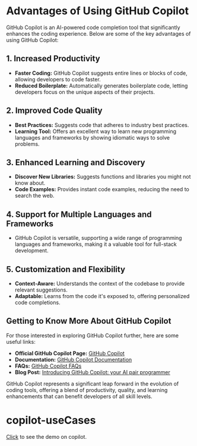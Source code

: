 # Advantages of Using GitHub Copilot

GitHub Copilot is an AI-powered code completion tool that significantly enhances the coding experience. Below are some of the key advantages of using GitHub Copilot:

## 1. Increased Productivity

- **Faster Coding:** GitHub Copilot suggests entire lines or blocks of code, allowing developers to code faster.
- **Reduced Boilerplate:** Automatically generates boilerplate code, letting developers focus on the unique aspects of their projects.

## 2. Improved Code Quality

- **Best Practices:** Suggests code that adheres to industry best practices.
- **Learning Tool:** Offers an excellent way to learn new programming languages and frameworks by showing idiomatic ways to solve problems.

## 3. Enhanced Learning and Discovery

- **Discover New Libraries:** Suggests functions and libraries you might not know about.
- **Code Examples:** Provides instant code examples, reducing the need to search the web.

## 4. Support for Multiple Languages and Frameworks

- GitHub Copilot is versatile, supporting a wide range of programming languages and frameworks, making it a valuable tool for full-stack development.

## 5. Customization and Flexibility

- **Context-Aware:** Understands the context of the codebase to provide relevant suggestions.
- **Adaptable:** Learns from the code it's exposed to, offering personalized code completions.

## Getting to Know More About GitHub Copilot

For those interested in exploring GitHub Copilot further, here are some useful links:

- **Official GitHub Copilot Page:** [GitHub Copilot](https://copilot.github.com/)
- **Documentation:** [GitHub Copilot Documentation](https://docs.github.com/en/copilot)
- **FAQs:** [GitHub Copilot FAQs](https://docs.github.com/en/copilot/faq)
- **Blog Post:** [Introducing GitHub Copilot: your AI pair programmer](https://github.blog/2021-06-29-introducing-github-copilot-ai-pair-programmer/)

GitHub Copilot represents a significant leap forward in the evolution of coding tools, offering a blend of productivity, quality, and learning enhancements that can benefit developers of all skill levels.

# copilot-useCases

[Click](intro.html) to see the demo on copilot.
